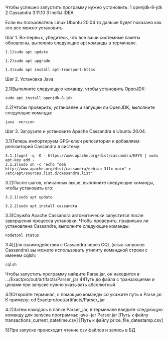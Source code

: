Чтобы успешно запустить программу нужно установить: 
1 openjdk-8-jdk 
2 Cassandra 3.11.10
3 InelliJ IDEA

Если вы пользователь Linux Ubuntu 20.04 то дальше будет показано как это все можно установить 

Шаг 1. Во-первых, убедитесь, что все ваши системные пакеты обновлены, выполнив следующие apt команды в терминале.

    1.1)sudo apt update
  
    1.2)sudo apt upgrade
  
    1.3)sudo apt install apt-transport-https

Шаг 2. Установка Java.
 
  2.1)Выполните следующую команду, чтобы установить OpenJDK:
  
    sudo apt install openjdk-8-jdk
 
  2.2)Чтобы проверить, установлен и запущен ли OpenJDK, выполните следующие команды:
  
    java -version

Шаг 3. Загрузите и установите Apache Cassandra в Ubuntu 20.04.
  
  3.1)Теперь импортируем GPG-ключ репозитория и добавляем репозиторий Cassandra в систему:
    
    
    3.1.1)wget -q -O - https://www.apache.org/dist/cassandra/KEYS | sudo apt-key add -
    3.1.2)sudo sh -c 'echo "deb http://www.apache.org/dist/cassandra/debian 311x main" > /etc/apt/sources.list.d/cassandra.list'
 	
  3.2)После шагов, описанных выше, выполните следующие команды, чтобы установить его:
    
    3.2.1)sudo apt update
    
    3.2.2)sudo apt install cassandra
    
  3.3)Служба Apache Cassandra автоматически запустится после завершения процесса установки. Чтобы проверить, правильно ли установлена ​​Cassandra, выполните следующие команды:
    
    nodetool status

  3.4)Для взаимодействия с Cassandra через CQL (язык запросов Cassandra) вы можете использовать утилиту командной строки с именем cqlsh: 
  
    cqlsh
 
 Чтобы запустить программу найдите Parse.jar, он находится в .../Exactpro/out/artifacts/Parser_jar
 4)Путь до файла с транзакциями и ценами при запуске нужно указывать абсолютный
 
 4.1)Откройте терминал, с помощью команды cd укажите путь к Parse.jar. К примеру: cd Exactpro/out/artifacts/Parser_jar
 
 4.2)Затем находясь в папке Parser_jar, в терминале введите следующую команду для запуска программы:
     java -jar Parser.jar [Путь к файлу transactions_current_datetime.csv] [Путь к файлу price_file_datestamp.csv] 
     
 5)При запуске происходит чтение csv файлов и запись в БД
 
 
 
